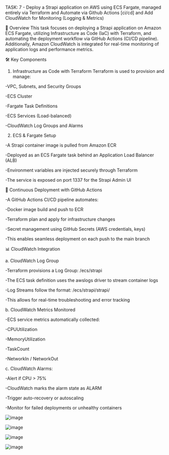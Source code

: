 TASK: 7 - Deploy a Strapi application on AWS using ECS Fargate, managed entirely via Terraform and Automate via Github Actions [ci/cd] and Add CloudWatch for Monitoring (Logging & Metrics)

🔧 Overview
This task focuses on deploying a Strapi application on Amazon ECS Fargate, utilizing Infrastructure as Code (IaC) with Terraform, and automating the deployment workflow via GitHub Actions (CI/CD pipeline). Additionally, Amazon CloudWatch is integrated for real-time monitoring of application logs and performance metrics.

🛠️ Key Components
1. Infrastructure as Code with Terraform
Terraform is used to provision and manage:

-VPC, Subnets, and Security Groups

-ECS Cluster

-Fargate Task Definitions

-ECS Services (Load-balanced)

-CloudWatch Log Groups and Alarms

2. ECS & Fargate Setup
   
-A Strapi container image is pulled from Amazon ECR

-Deployed as an ECS Fargate task behind an Application Load Balancer (ALB)

-Environment variables are injected securely through Terraform

-The service is exposed on port 1337 for the Strapi Admin UI

🚀 Continuous Deployment with GitHub Actions

-A GitHub Actions CI/CD pipeline automates:

-Docker image build and push to ECR

-Terraform plan and apply for infrastructure changes

-Secret management using GitHub Secrets (AWS credentials, keys)

-This enables seamless deployment on each push to the main branch

📊 CloudWatch Integration

a. CloudWatch Log Group

-Terraform provisions a Log Group: /ecs/strapi

-The ECS task definition uses the awslogs driver to stream container logs

-Log Streams follow the format: /ecs/strapi/strapi/<task-id>

-This allows for real-time troubleshooting and error tracking

b. CloudWatch Metrics Monitored

-ECS service metrics automatically collected:

-CPUUtilization

-MemoryUtilization

-TaskCount

-NetworkIn / NetworkOut

c. CloudWatch Alarms:


-Alert if CPU > 75% 

-CloudWatch marks the alarm state as ALARM

-Trigger auto-recovery or autoscaling

-Monitor for failed deployments or unhealthy containers

![image](https://github.com/user-attachments/assets/f8209eb2-0dbf-4eb9-9cc5-cb915b8c5592)

![image](https://github.com/user-attachments/assets/d4002398-6cc3-40e0-9e76-d36a255be250)

![image](https://github.com/user-attachments/assets/ba42df6b-6717-4c56-ac17-3e06ed159d73)

![image](https://github.com/user-attachments/assets/75761d76-dab3-4373-9639-60a14a435c42)




